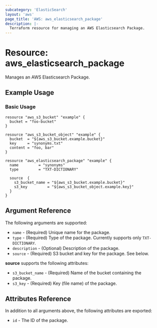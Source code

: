 ```yaml
---
subcategory: 'ElasticSearch'
layout: 'aws'
page_title: 'AWS: aws_elasticsearch_package'
description: |-
  Terraform resource for managing an AWS Elasticsearch Package.
---
```


# Resource: aws_elasticsearch_package

Manages an AWS Elasticsearch Package.

## Example Usage

### Basic Usage

```hcl
resource "aws_s3_bucket" "example" {
  bucket = "foo-bucket"
}

resource "aws_s3_bucket_object" "example" {
  bucket  = "${aws_s3_bucket.example.bucket}"
  key     = "synonyms.txt"
  content = "foo, bar"
}

resource "aws_elasticsearch_package" "example" {
  name         = "synonyms"
  type         = "TXT-DICTIONARY"

  source  {
    s3_bucket_name = "${aws_s3_bucket.example.bucket}"
    s3_key         = "${aws_s3_bucket_object.example.key}"
  }
}
```

## Argument Reference

The following arguments are supported:

* `name` - (Required) Unique name for the package.
* `type` - (Required) Type of the package. Currently supports only `TXT-DICTIONARY`.
* `description` - (Optional) Description of the package.
* `source` - (Required) S3 bucket and key for the package. See below.

**source** supports the following attributes:

* `s3_bucket_name` - (Required) Name of the bucket containing the package.
* `s3_key` - (Required) Key (file name) of the package.

## Attributes Reference

In addition to all arguments above, the following attributes are exported:

* `id` - The ID of the package.
